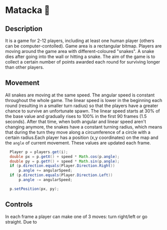 # Matacka :snake:

## Description
It is a game for 2-12 players, including at least one human player (others can be computer-contolled). Game area is a rectangular bitmap. Players are moving around the game area with different-coloured "snakes". A snake dies after going into the wall or hitting a snake. The aim of the game is to collect a certain number of points awarded each round for surviving longer than other players.

## Movement
All snakes are moving at the same speed. The angular speed is constant throughout the whole game. The linear speed is lower in the beginning each round (resulting in a smaller turn radius) so that the players have a greater chance to survive an unfortunate spawn. The linear speed starts at 30% of the base value and gradually rises to 100% in the first 90 frames (1.5 seconds). After that time, when both angular and linear speed aren't changing anymore, the snakes have a constant turning radius, which means that during the turn they move along a circumference of a circle with a certain radius.Each player has a position (x,y coordinates) on the map and the `angle` of current movement. These values are updated each frame.
```java
  Player p = players.get(i);
  double px = p.getX() + speed * Math.cos(p.angle);
  double py = p.getY() + speed * Math.sin(p.angle);
  if (p.direction.equals(Player.Direction.Right))
      p.angle += angularSpeed;
  if (p.direction.equals(Player.Direction.Left))
      p.angle -= angularSpeed;
```
```java
  p.setPosition(px, py);
```
## Controls
In each frame a player can make one of 3 moves: turn right/left or go straight. Due to 
